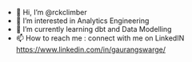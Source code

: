 - 👋 Hi, I’m @rckclimber
- 👀 I’m interested in Analytics Engineering
- 🌱 I’m currently learning dbt and Data Modelling
- 📫 How to reach me : connect with me on LinkedIN https://www.linkedin.com/in/gaurangswarge/

<!---
rckclimber/rckclimber is a ✨ special ✨ repository because its `README.md` (this file) appears on your GitHub profile.
You can click the Preview link to take a look at your changes.
--->
